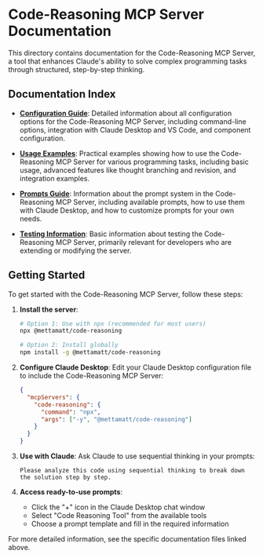# Code-Reasoning MCP Server Documentation

This directory contains documentation for the Code-Reasoning MCP Server, a tool that enhances Claude's ability to solve complex programming tasks through structured, step-by-step thinking.

## Documentation Index

- [**Configuration Guide**](./configuration.md): Detailed information about all configuration options for the Code-Reasoning MCP Server, including command-line options, integration with Claude Desktop and VS Code, and component configuration.

- [**Usage Examples**](./examples.md): Practical examples showing how to use the Code-Reasoning MCP Server for various programming tasks, including basic usage, advanced features like thought branching and revision, and integration examples.

- [**Prompts Guide**](./prompts.md): Information about the prompt system in the Code-Reasoning MCP Server, including available prompts, how to use them with Claude Desktop, and how to customize prompts for your own needs.

- [**Testing Information**](./testing.md): Basic information about testing the Code-Reasoning MCP Server, primarily relevant for developers who are extending or modifying the server.

## Getting Started

To get started with the Code-Reasoning MCP Server, follow these steps:

1. **Install the server**:

   ```bash
   # Option 1: Use with npx (recommended for most users)
   npx @mettamatt/code-reasoning

   # Option 2: Install globally
   npm install -g @mettamatt/code-reasoning
   ```

2. **Configure Claude Desktop**:
   Edit your Claude Desktop configuration file to include the Code-Reasoning MCP Server:

   ```json
   {
     "mcpServers": {
       "code-reasoning": {
         "command": "npx",
         "args": ["-y", "@mettamatt/code-reasoning"]
       }
     }
   }
   ```

3. **Use with Claude**:
   Ask Claude to use sequential thinking in your prompts:

   ```
   Please analyze this code using sequential thinking to break down the solution step by step.
   ```

4. **Access ready-to-use prompts**:
   - Click the "+" icon in the Claude Desktop chat window
   - Select "Code Reasoning Tool" from the available tools
   - Choose a prompt template and fill in the required information

For more detailed information, see the specific documentation files linked above.
